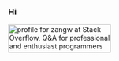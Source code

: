 ### Hi

<!--
**richzw/richzw** is a ✨ _special_ ✨ repository because its `README.md` (this file) appears on your GitHub profile.

Here are some ideas to get you started:

- 🔭 I’m currently working on ...
- 🌱 I’m currently learning ...
- 👯 I’m looking to collaborate on ...
- 🤔 I’m looking for help with ...
- 💬 Ask me about ...
- 📫 How to reach me: ...
- 😄 Pronouns: ...
- ⚡ Fun fact: ...
-->

<a href="https://stackoverflow.com/users/3011380/zangw"><img src="https://stackoverflow.com/users/flair/3011380.png" width="208" height="58" alt="profile for zangw at Stack Overflow, Q&amp;A for professional and enthusiast programmers" title="profile for zangw at Stack Overflow, Q&amp;A for professional and enthusiast programmers"></a>
